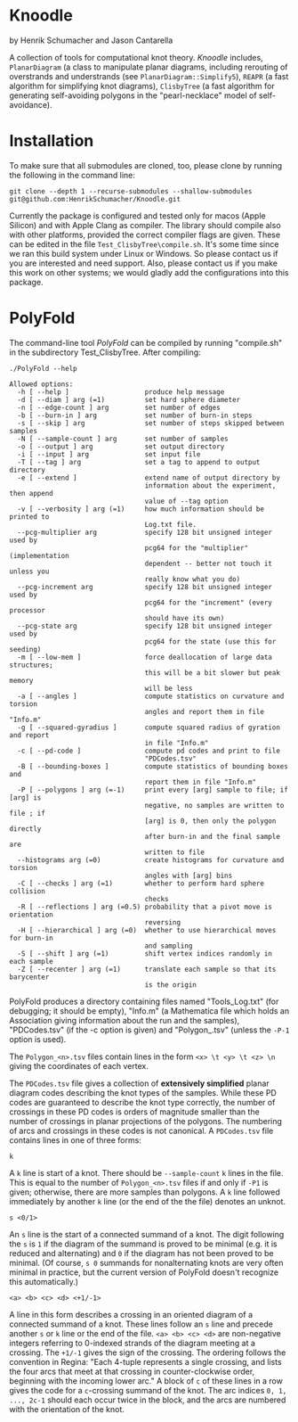 # Knoodle
by Henrik Schumacher and Jason Cantarella

A collection of tools for computational knot theory. _Knoodle_ includes, `PlanarDiagram` (a class to manipulate planar diagrams, including rerouting of overstrands and understrands (see `PlanarDiagram::Simplify5`),  `REAPR` (a fast algorithm for simplifying knot diagrams), `ClisbyTree` (a fast algorithm for generating self-avoiding polygons in the "pearl-necklace" model of self-avoidance).

# Installation

To make sure that all submodules are cloned, too, please clone by running the following in the command line:

    git clone --depth 1 --recurse-submodules --shallow-submodules git@github.com:HenrikSchumacher/Knoodle.git

Currently the package is configured and tested only for macos (Apple Silicon) and with Apple Clang as compiler. The library should compile also with other platforms, provided the correct compiler flags are given. These can be edited in the file `Test_ClisbyTree\compile.sh`. It's some time since we ran this build system under Linux or Windows. So please contact us if you are interested and need support. Also, please contact us if you make this work on other systems; we would gladly add the configurations into this package.

# PolyFold

The command-line tool _PolyFold_ can be compiled by running "compile.sh" in the subdirectory Test_ClisbyTree. After compiling:

```
./PolyFold --help

Allowed options:
  -h [ --help ]                   produce help message
  -d [ --diam ] arg (=1)          set hard sphere diameter
  -n [ --edge-count ] arg         set number of edges
  -b [ --burn-in ] arg            set number of burn-in steps
  -s [ --skip ] arg               set number of steps skipped between samples
  -N [ --sample-count ] arg       set number of samples
  -o [ --output ] arg             set output directory
  -i [ --input ] arg              set input file
  -T [ --tag ] arg                set a tag to append to output directory
  -e [ --extend ]                 extend name of output directory by 
                                  information about the experiment, then append
                                  value of --tag option
  -v [ --verbosity ] arg (=1)     how much information should be printed to 
                                  Log.txt file.
  --pcg-multiplier arg            specify 128 bit unsigned integer used by 
                                  pcg64 for the "multiplier" (implementation 
                                  dependent -- better not touch it unless you 
                                  really know what you do)
  --pcg-increment arg             specify 128 bit unsigned integer used by 
                                  pcg64 for the "increment" (every processor 
                                  should have its own)
  --pcg-state arg                 specify 128 bit unsigned integer used by 
                                  pcg64 for the state (use this for seeding)
  -m [ --low-mem ]                force deallocation of large data structures; 
                                  this will be a bit slower but peak memory 
                                  will be less
  -a [ --angles ]                 compute statistics on curvature and torsion 
                                  angles and report them in file "Info.m"
  -g [ --squared-gyradius ]       compute squared radius of gyration and report
                                  in file "Info.m"
  -c [ --pd-code ]                compute pd codes and print to file 
                                  "PDCodes.tsv"
  -B [ --bounding-boxes ]         compute statistics of bounding boxes and 
                                  report them in file "Info.m"
  -P [ --polygons ] arg (=-1)     print every [arg] sample to file; if [arg] is
                                  negative, no samples are written to file ; if
                                  [arg] is 0, then only the polygon directly 
                                  after burn-in and the final sample are 
                                  written to file
  --histograms arg (=0)           create histograms for curvature and torsion 
                                  angles with [arg] bins
  -C [ --checks ] arg (=1)        whether to perform hard sphere collision 
                                  checks
  -R [ --reflections ] arg (=0.5) probability that a pivot move is orientation 
                                  reversing
  -H [ --hierarchical ] arg (=0)  whether to use hierarchical moves for burn-in
                                  and sampling
  -S [ --shift ] arg (=1)         shift vertex indices randomly in each sample
  -Z [ --recenter ] arg (=1)      translate each sample so that its barycenter 
                                  is the origin
```

PolyFold produces a directory containing files named "Tools_Log.txt" (for debugging; it should be empty), "Info.m" (a Mathematica file which holds an Association giving information about the run and the samples), "PDCodes.tsv" (if the -c option is given) and "Polygon_<n>.tsv" (unless the `-P-1` option is used). 

The `Polygon_<n>.tsv` files contain lines in the form ```<x> \t <y> \t <z> \n``` giving the coordinates of each vertex. 

The `PDCodes.tsv` file gives a collection of **extensively simplified** planar diagram codes describing the knot types of the samples. While these PD codes are guaranteed to describe the knot type correctly, the number of crossings in these PD codes is orders of magnitude smaller than the number of crossings in planar projections of the polygons. The numbering of arcs and crossings in these codes is not canonical. A `PDCodes.tsv` file contains lines in one of three forms:

```k  ```

A `k` line is start of a knot. There should be `--sample-count` `k` lines in the file. This is equal to the number of `Polygon_<n>.tsv` files if and only if `-P1` is given; otherwise, there are more samples than polygons. A `k` line followed immediately by another `k` line (or the end of the the file) denotes an unknot.

```s <0/1>```

An `s` line is the start of a connected summand of a knot. The digit following the `s` is `1` if the diagram of the summand is proved to be minimal (e.g. it is reduced and alternating) and `0` if the diagram has not been proved to be minimal. (Of course, `s 0` summands for nonalternating knots are very often minimal in practice, but the current version of PolyFold doesn't recognize this automatically.)

```<a> <b> <c> <d> <+1/-1>```

A line in this form describes a crossing in an oriented diagram of a connected summand of a knot. These lines follow an `s` line and precede another `s` or `k` line or the end of the file. `<a> <b> <c> <d>` are non-negative integers referring to 0-indexed strands of the diagram meeting at a crossing. The `+1/-1` gives the sign of the crossing. The ordering follows the convention in Regina: "Each 4-tuple represents a single crossing, and lists the four arcs that meet at that crossing in counter-clockwise order, beginning with the incoming lower arc." A block of `c` of these lines in a row gives the code for a `c`-crossing summand of the knot. The arc indices `0, 1, ..., 2c-1` should each occur twice in the block, and the arcs are numbered with the orientation of the knot.
